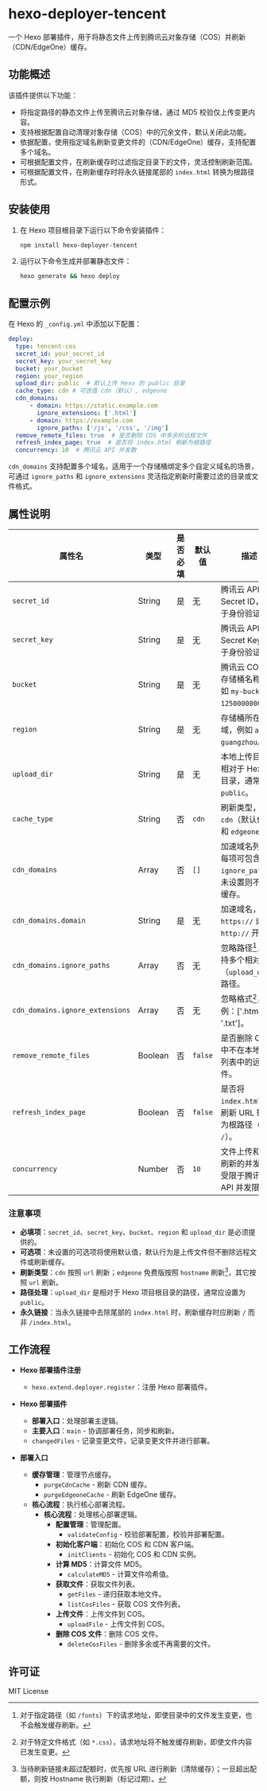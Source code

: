 # hexo-deployer-tencent

一个 Hexo 部署插件，用于将静态文件上传到腾讯云对象存储（COS）并刷新（CDN/EdgeOne）缓存。

## 功能概述

该插件提供以下功能：

- 将指定路径的静态文件上传至腾讯云对象存储，通过 MD5 校验仅上传变更内容。
- 支持根据配置自动清理对象存储（COS）中的冗余文件，默认关闭此功能。
- 依据配置，使用指定域名刷新变更文件的（CDN/EdgeOne）缓存，支持配置多个域名。
- 可根据配置文件，在刷新缓存时过滤指定目录下的文件，灵活控制刷新范围。
- 可根据配置文件，在刷新缓存时将永久链接尾部的 `index.html` 转换为根路径形式。

## 安装使用

1. 在 Hexo 项目根目录下运行以下命令安装插件：

    ```bash
    npm install hexo-deployer-tencent
    ```

2. 运行以下命令生成并部署静态文件：

    ```bash
    hexo generate && hexo deploy
    ```

## 配置示例

在 Hexo 的 `_config.yml` 中添加以下配置：

```yaml
deploy:
  type: tencent-cos
  secret_id: your_secret_id
  secret_key: your_secret_key
  bucket: your_bucket
  region: your_region
  upload_dir: public  # 默认上传 Hexo 的 public 目录
  cache_type: cdn # 可选值 cdn（默认）, edgeone
  cdn_domains:
      - domain: https://static.example.com
        ignore_extensions: ['.html']
      - domain: https://example.com
        ignore_paths: ['/js', '/css', '/img']
  remove_remote_files: true  # 是否删除 COS 中多余的远程文件
  refresh_index_page: true  # 是否将 index.html 刷新为根路径
  concurrency: 10  # 腾讯云 API 并发数
```

`cdn_domains` 支持配置多个域名，适用于一个存储桶绑定多个自定义域名的场景，可通过 `ignore_paths` 和 `ignore_extensions` 灵活指定刷新时需要过滤的目录或文件格式。

## 属性说明

| 属性名              | 类型    | 是否必填 | 默认值 | 描述                                                         |
| ------------------- | ------- | -------- | ------ | ------------------------------------------------------------ |
| `secret_id`         | String  | 是       | 无     | 腾讯云 API 的 Secret ID，用于身份验证。                      |
| `secret_key`        | String  | 是       | 无     | 腾讯云 API 的 Secret Key，用于身份验证。                     |
| `bucket`            | String  | 是       | 无     | 腾讯云 COS 的存储桶名称，例如 `my-bucket-1250000000`。       |
| `region`            | String  | 是       | 无     | 存储桶所在区域，例如 `ap-guangzhou`。                        |
| `upload_dir`        | String  | 是       | 无     | 本地上传目录，相对于 Hexo 根目录，通常为 `public`。          |
| `cache_type`        | String  | 否       | `cdn`  | 刷新类型，支持 `cdn`（默认值）和 `edgeone`。 |
| `cdn_domains`       | Array   | 否       | `[]`   | 加速域名列表，每项可包含 `ignore_paths`，未设置则不刷新缓存。 |
| `cdn_domains.domain`  | String  | 是 | 无 | 加速域名，以 `https://` 或 `http://` 开头。 |
| `cdn_domains.ignore_paths`      | Array | 否 | 无 | 忽略路径[^1]，支持多个相对（`upload_dir`）路径。 |
| `cdn_domains.ignore_extensions` | Array | 否 | 无 | 忽略格式[^2]，例：['.html', '.txt']。 |
| `remove_remote_files` | Boolean | 否    | `false` | 是否删除 COS 中不在本地文件列表中的远程文件。                |
| `refresh_index_page`  | Boolean | 否    | `false` | 是否将 `index.html` 的刷新 URL 转换为根路径（例如 `/`）。 |
| `concurrency`         | Number  | 否    | `10`    | 文件上传和缓存刷新的并发数，受限于腾讯云 API 并发限制。    |

### 注意事项

- **必填项**：`secret_id`、`secret_key`、`bucket`、`region` 和 `upload_dir` 是必须提供的。
- **可选项**：未设置的可选项将使用默认值，默认行为是上传文件但不删除远程文件或刷新缓存。
- **刷新类型**：`cdn` 按照 `url` 刷新；`edgeone` 免费版按照 `hostname` 刷新[^3]，其它按照 `url` 刷新。
- **路径处理**：`upload_dir` 是相对于 Hexo 项目根目录的路径，通常应设置为 `public`。
- **永久链接**：当永久链接中去除尾部的 `index.html` 时，刷新缓存时应刷新 `/` 而非 `/index.html`。

## 工作流程

- **Hexo 部署插件注册**  
  - `hexo.extend.deployer.register`：注册 Hexo 部署插件。

- **Hexo 部署插件**  
  - **部署入口**：处理部署主逻辑。
  - **主要入口**：`main` - 协调部署任务，同步和刷新。
  - `changedFiles` - 记录变更文件，记录变更文件并进行部署。

- **部署入口**  
  - **缓存管理**：管理节点缓存。
    - `purgeCdnCache` - 刷新 CDN 缓存。
    - `purgeEdgeoneCache` - 刷新 EdgeOne 缓存。
  - **核心流程**：执行核心部署流程。
    - **核心流程**：处理核心部署逻辑。
      - **配置管理**：管理配置。
        - `validateConfig` - 校验部署配置，校验并部署配置。
      - **初始化客户端**：初始化 COS 和 CDN 客户端。
        - `initClients` - 初始化 COS 和 CDN 实例。
      - **计算 MD5**：计算文件 MD5。
        - `calculateMD5` - 计算文件哈希值。
      - **获取文件**：获取文件列表。
        - `getFiles` - 递归获取本地文件。
        - `listCosFiles` - 获取 COS 文件列表。
      - **上传文件**：上传文件到 COS。
        - `uploadFile` - 上传文件到 COS。
      - **删除 COS 文件**：删除 COS 文件。
        - `deleteCosFiles` - 删除多余或不再需要的文件。

## 许可证

MIT License

[^1]: 对于指定路径（如 `/fonts`）下的请求地址，即使目录中的文件发生变更，也不会触发缓存刷新。

[^2]: 对于特定文件格式（如 `*.css`），请求地址将不触发缓存刷新，即使文件内容已发生变更。

[^3]: 当待刷新链接未超过配额时，优先按 URL 进行刷新（清除缓存）；一旦超出配额，则按 Hostname 执行刷新（标记过期）。